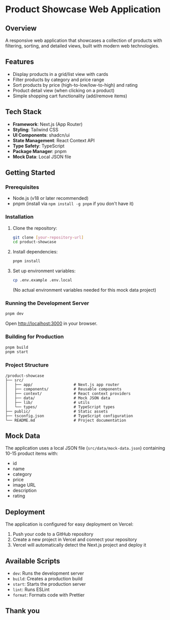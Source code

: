 # Product Showcase Web Application

## Overview

A responsive web application that showcases a collection of products with filtering, sorting, and detailed views, built with modern web technologies.

## Features

- Display products in a grid/list view with cards
- Filter products by category and price range
- Sort products by price (high-to-low/low-to-high) and rating
- Product detail view (when clicking on a product)
- Simple shopping cart functionality (add/remove items)

## Tech Stack

- **Framework**: Next.js (App Router)
- **Styling**: Tailwind CSS
- **UI Components**: shadcn/ui
- **State Management**: React Context API
- **Type Safety**: TypeScript
- **Package Manager**: pnpm
- **Mock Data**: Local JSON file

## Getting Started

### Prerequisites

- Node.js (v18 or later recommended)
- pnpm (install via `npm install -g pnpm` if you don't have it)

### Installation

1. Clone the repository:

   ```bash
   git clone [your-repository-url]
   cd product-showcase
   ```

2. Install dependencies:

   ```bash
   pnpm install
   ```

3. Set up environment variables:

   ```bash
   cp .env.example .env.local
   ```

   (No actual environment variables needed for this mock data project)

### Running the Development Server

```bash
pnpm dev
```

Open [http://localhost:3000](http://localhost:3000) in your browser.

### Building for Production

```bash
pnpm build
pnpm start
```

### Project Structure

```
/product-showcase
├── src/
│   ├── app/                  # Next.js app router
│   ├── components/           # Reusable components
│   ├── context/              # React context providers
│   ├── data/                 # Mock JSON data
│   ├── lib/                  # utils
│   └── types/                # TypeScript types
├── public/                   # Static assets
├── tsconfig.json             # TypeScript configuration
└── README.md                 # Project documentation
```

## Mock Data

The application uses a local JSON file (`src/data/mock-data.json`) containing 10-15 product items with:

- id
- name
- category
- price
- image URL
- description
- rating

## Deployment

The application is configured for easy deployment on Vercel:

1. Push your code to a GitHub repository
2. Create a new project in Vercel and connect your repository
3. Vercel will automatically detect the Next.js project and deploy it

## Available Scripts

- `dev`: Runs the development server
- `build`: Creates a production build
- `start`: Starts the production server
- `lint`: Runs ESLint
- `format`: Formats code with Prettier

## Thank you
